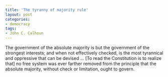 ```yaml
---
title: 'The tyranny of majority rule'
layout: post
categories:
- democracy
tags:
- John C. Calhoun
---
```


The government of the absolute majority is but the government of the strongest interests; and when not effectively checked, is the most tyrannical and oppressive that can be devised ... \[To read the Constitution is to realize that\] no free system was ever farther removed from the principle that the absolute majority, without check or limitation, ought to govern.